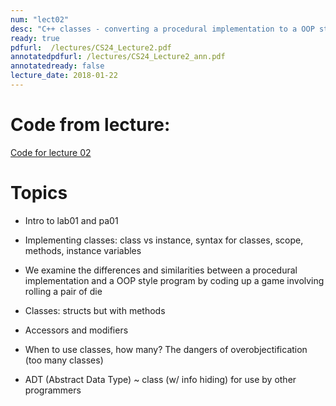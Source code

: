 ```yaml
---
num: "lect02"
desc: "C++ classes - converting a procedural implementation to a OOP style program (intro to PA1)"
ready: true
pdfurl:  /lectures/CS24_Lecture2.pdf
annotatedpdfurl: /lectures/CS24_Lecture2_ann.pdf
annotatedready: false
lecture_date: 2018-01-22
---
```



# Code from lecture:
[Code for lecture 02](https://github.com/ucsb-cs24-w18/cs24-w18-lecture-02)

# Topics

* Intro to lab01 and pa01
* Implementing classes: class vs instance, syntax for classes, scope, methods, instance variables
* We examine the differences and similarities between a procedural implementation and a OOP style program by coding up a game involving rolling a pair of die

* Classes: structs but with methods
* Accessors and modifiers
* When to use classes, how many? The dangers of overobjectification (too many classes)
* ADT (Abstract Data Type) ~ class (w/ info hiding) for use by other programmers



